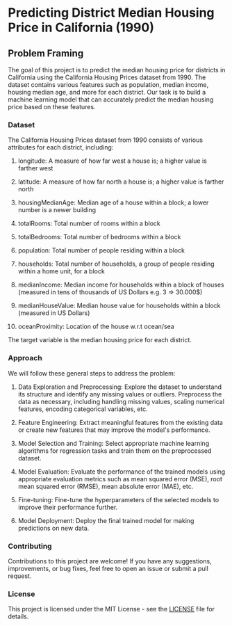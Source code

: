 # Predicting District Median Housing Price in California (1990)

## Problem Framing

The goal of this project is to predict the median housing price for districts in California using the California Housing Prices dataset from 1990. The dataset contains various features such as population, median income, housing median age, and more for each district. Our task is to build a machine learning model that can accurately predict the median housing price based on these features.

### Dataset

The California Housing Prices dataset from 1990 consists of various attributes for each district, including:

1. longitude: A measure of how far west a house is; a higher value is farther west

2. latitude: A measure of how far north a house is; a higher value is farther north

3. housingMedianAge: Median age of a house within a block; a lower number is a newer building

4. totalRooms: Total number of rooms within a block

5. totalBedrooms: Total number of bedrooms within a block

6. population: Total number of people residing within a block

7. households: Total number of households, a group of people residing within a home unit, for a block

8. medianIncome: Median income for households within a block of houses (measured in tens of thousands of US Dollars e.g. 3 => 30.000$)

9. medianHouseValue: Median house value for households within a block (measured in US Dollars)

10. oceanProximity: Location of the house w.r.t ocean/sea

The target variable is the median housing price for each district.


### Approach

We will follow these general steps to address the problem:

1. Data Exploration and Preprocessing: Explore the dataset to understand its structure and identify any missing values or outliers. Preprocess the data as necessary, including handling missing values, scaling numerical features, encoding categorical variables, etc.

2. Feature Engineering: Extract meaningful features from the existing data or create new features that may improve the model's performance.

3. Model Selection and Training: Select appropriate machine learning algorithms for regression tasks and train them on the preprocessed dataset.

4. Model Evaluation: Evaluate the performance of the trained models using appropriate evaluation metrics such as mean squared error (MSE), root mean squared error (RMSE), mean absolute error (MAE), etc.

5. Fine-tuning: Fine-tune the hyperparameters of the selected models to improve their performance further.

6. Model Deployment: Deploy the final trained model for making predictions on new data.

### Contributing

Contributions to this project are welcome! If you have any suggestions, improvements, or bug fixes, feel free to open an issue or submit a pull request.

### License

This project is licensed under the MIT License - see the [LICENSE](LICENSE) file for details.

